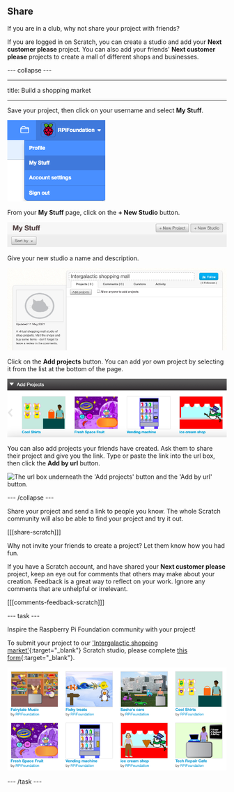 ## Share

If you are in a club, why not share your project with friends?

If you are logged in on Scratch, you can create a studio and add your **Next customer please** project. You can also add your friends' **Next customer please** projects to create a mall of different shops and businesses.

--- collapse ---

---

title: Build a shopping market

---

Save your project, then click on your username and select **My Stuff**.

![The pop up menu under your account name in the top right.](images/my-stuff-menu.png)

From your **My Stuff** page, click on the **+ New Studio** button.

![The grey 'New Studio' button on the 'My Stuff' page.](images/create-studio.png)

Give your new studio a name and description. 

![The name box at the top of the studio and the description box on the left of the studio.](images/naming-studio.png)

Click on the **Add projects** button. You can add yor own project by selecting it from the list at the bottom of the page.

![The 'Add Projects' pop up at the bottom of the page with a gallery of project thumbnails. ](images/add-your-projects.png)

You can also add projects your friends have created. Ask them to share their project and give you the link. Type or paste the link into the url box, then click the **Add by url** button. 

![The url box underneath the 'Add projects' button and the 'Add by url' button.](images/path.png)

--- /collapse ---

Share your project and send a link to people you know. The whole Scratch community will also be able to find your project and try it out.

[[[share-scratch]]]

Why not invite your friends to create a project? Let them know how you had fun.

If you have a Scratch account, and have shared your **Next customer please** project, keep an eye out for comments that others may make about your creation. Feedback is a great way to reflect on your work. Ignore any comments that are unhelpful or irrelevant.

[[[comments-feedback-scratch]]]

--- task ---

Inspire the Raspberry Pi Foundation community with your project!

To submit your project to our ['Intergalactic shopping market'](https://scratch.mit.edu/studios/29662180){:target="_blank"} Scratch studio, please complete [this form](https://form.raspberrypi.org/f/community-project-submissions){:target="_blank"}.

![Example shop projects in the 'Intergalactic shopping market' Scratch studio.](images/studio-example.png)

--- /task ---
